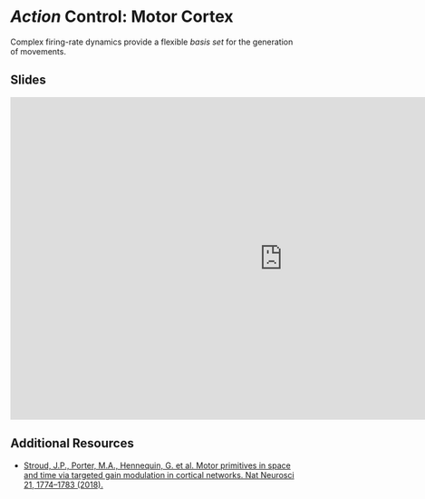 # *Action* Control: Motor Cortex

Complex firing-rate dynamics provide a flexible *basis set* for the generation of movements.

## Slides

<iframe src="https://docs.google.com/presentation/d/e/2PACX-1vRQAl8HYlO96PmpzEqyQhdq9t8ILFSK1s5IJ6cd2xup08tJXH4_LQp4pfMWgzJM8TQULh_sfSA4CDvb/embed?start=false&loop=false&delayms=3000" frameborder="0" width="960" height="569" allowfullscreen="true" mozallowfullscreen="true" webkitallowfullscreen="true"></iframe>

## Additional Resources

- [Stroud, J.P., Porter, M.A., Hennequin, G. et al. Motor primitives in space and time via targeted gain modulation in cortical networks. Nat Neurosci 21, 1774–1783 (2018).](https://doi.org/10.1038/s41593-018-0276-0)